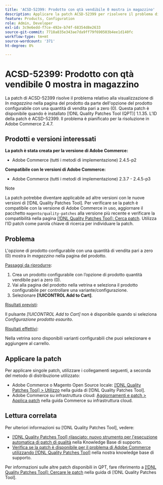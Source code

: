 ```yaml
---
title: 'ACSD-52399: Prodotto con qtà vendibile 0 mostra in magazzino'
description: Applicare la patch ACSD-52399 per risolvere il problema di Adobe Commerce, in cui l'opzione del prodotto configurabile con qtà vendibile pari a 0 mostra *In magazzino* sulla pagina del prodotto.
feature: Products, Configuration
role: Admin, Developer
exl-id: 3c9e6edd-f7ce-492e-b74f-68354d8e2633
source-git-commit: 7718a835e343ae7da9ff79f690503b4ee1d140fc
workflow-type: tm+mt
source-wordcount: '371'
ht-degree: 0%

---
```


# ACSD-52399: Prodotto con qtà vendibile 0 mostra in magazzino

La patch di ACSD-52399 risolve il problema relativo alla visualizzazione di *In magazzino* nella pagina del prodotto da parte dell&#39;opzione del prodotto configurabile con una quantità di vendita pari a zero (0). Questa patch è disponibile quando è installato [!DNL Quality Patches Tool (QPT)] 1.1.35. L’ID della patch è ACSD-52399. Il problema è pianificato per la risoluzione in Adobe Commerce 2.4.7.

## Prodotti e versioni interessati

**La patch è stata creata per la versione di Adobe Commerce:**

* Adobe Commerce (tutti i metodi di implementazione) 2.4.5-p2

**Compatibile con le versioni di Adobe Commerce:**

* Adobe Commerce (tutti i metodi di implementazione) 2.3.7 - 2.4.5-p3

>[!NOTE]
>
>La patch potrebbe diventare applicabile ad altre versioni con le nuove versioni di [!DNL Quality Patches Tool]. Per verificare se la patch è compatibile con la versione di Adobe Commerce in uso, aggiornare il pacchetto `magento/quality-patches` alla versione più recente e verificare la compatibilità nella pagina [[!DNL Quality Patches Tool]: Cerca patch](https://experienceleague.adobe.com/tools/commerce-quality-patches/index.html?lang=it). Utilizza l’ID patch come parola chiave di ricerca per individuare la patch.

## Problema

L&#39;opzione di prodotto configurabile con una quantità di vendita pari a zero (0) mostra *In magazzino* nella pagina del prodotto.

<u>Passaggi da riprodurre</u>:

1. Crea un prodotto configurabile con l’opzione di prodotto quantità vendibile pari a zero (0).
1. Vai alla pagina del prodotto nella vetrina e seleziona il prodotto configurabile per controllare una variante/configurazione.
1. Selezionare **[!UICONTROL Add to Cart]**.

<u>Risultati previsti</u>:

Il pulsante *[!UICONTROL Add to Cart]* non è disponibile quando si seleziona *Configurazione prodotto esaurito*.

<u>Risultati effettivi</u>:

Nella vetrina sono disponibili varianti configurabili che puoi selezionare e aggiungere al carrello.

## Applicare la patch

Per applicare singole patch, utilizzare i collegamenti seguenti, a seconda del metodo di distribuzione utilizzato:

* Adobe Commerce o Magento Open Source locale: [[!DNL Quality Patches Tool] > Utilizzo](https://experienceleague.adobe.com/docs/commerce-operations/tools/quality-patches-tool/usage.html?lang=it) nella guida di [!DNL Quality Patches Tool].
* Adobe Commerce su infrastruttura cloud: [Aggiornamenti e patch > Applica patch](https://experienceleague.adobe.com/docs/commerce-cloud-service/user-guide/develop/upgrade/apply-patches.html?lang=it) nella guida Commerce su infrastruttura cloud.

## Lettura correlata

Per ulteriori informazioni su [!DNL Quality Patches Tool], vedere:

* [[!DNL Quality Patches Tool] rilasciato: nuovo strumento per l&#39;esecuzione automatica di patch di qualità](/help/announcements/adobe-commerce-announcements/magento-quality-patches-released-new-tool-to-self-serve-quality-patches.md) nella Knowledge Base di supporto.
* [Verifica se la patch è disponibile per il problema di Adobe Commerce utilizzando  [!DNL Quality Patches Tool]](/help/support-tools/patches-available-in-qpt-tool/check-patch-for-magento-issue-with-magento-quality-patches.md) nella nostra knowledge base di supporto.

Per informazioni sulle altre patch disponibili in QPT, fare riferimento a [[!DNL Quality Patches Tool]: Cercare le patch](https://experienceleague.adobe.com/tools/commerce-quality-patches/index.html?lang=it) nella guida di [!DNL Quality Patches Tool].
